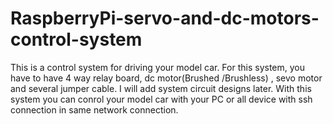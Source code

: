 # RaspberryPi-servo-and-dc-motors-control-system

This is a control system for driving your model car. For this system, you have to have 4 way relay board, dc motor(Brushed /Brushless) , sevo motor and several jumper cable. I will add system circuit designs later. With this system you can conrol your model car with your PC or all device with ssh connection in same network connection.
